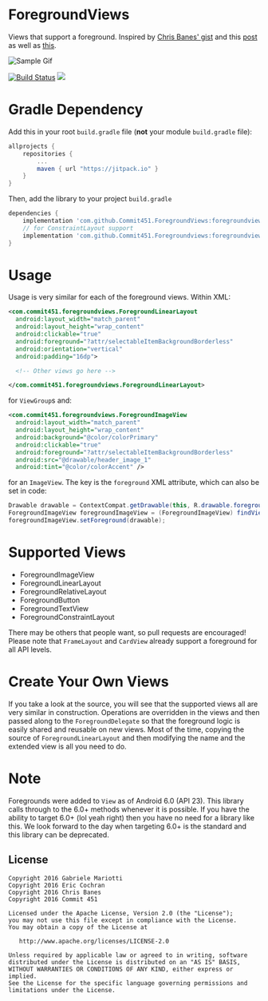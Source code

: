 # ForegroundViews
Views that support a foreground. Inspired by [Chris Banes' gist]( https://gist.github.com/chrisbanes/9091754) and this [post](https://plus.google.com/+NickButcher/posts/azEU6s4APbu) as well as [this](https://github.com/NightlyNexus/cardslib/blob/master/library-core/src/main/java/it/gmariotti/cardslib/library/view/ForegroundLinearLayout.java).

![Sample Gif](https://raw.githubusercontent.com/Commit451/ForegroundViews/master/art/image_ripple.gif)

[![Build Status](https://travis-ci.org/Commit451/ForegroundViews.svg?branch=master)](https://travis-ci.org/Commit451/ForegroundViews) [![](https://jitpack.io/v/Commit451/ForegroundViews.svg)](https://jitpack.io/#Commit451/ForegroundViews)

# Gradle Dependency

Add this in your root `build.gradle` file (**not** your module `build.gradle` file):

```gradle
allprojects {
	repositories {
		...
		maven { url "https://jitpack.io" }
	}
}
```

Then, add the library to your project `build.gradle`
```gradle
dependencies {
    implementation 'com.github.Commit451.ForegroundViews:foregroundviews:latest.version.here'
    // for ConstraintLayout support
    implementation 'com.github.Commit451.Foregroundviews:foregroundviews-constraintlayout:latest.version.here'
}
```

# Usage
Usage is very similar for each of the foreground views. Within XML:

```xml
<com.commit451.foregroundviews.ForegroundLinearLayout
  android:layout_width="match_parent"
  android:layout_height="wrap_content"
  android:clickable="true"
  android:foreground="?attr/selectableItemBackgroundBorderless"
  android:orientation="vertical"
  android:padding="16dp">

  <!-- Other views go here -->

</com.commit451.foregroundviews.ForegroundLinearLayout>
```
for `ViewGroup`s and:
```xml
<com.commit451.foregroundviews.ForegroundImageView
  android:layout_width="match_parent"
  android:layout_height="wrap_content"
  android:background="@color/colorPrimary"
  android:clickable="true"
  android:foreground="?attr/selectableItemBackgroundBorderless"
  android:src="@drawable/header_image_1"
  android:tint="@color/colorAccent" />
```
for an `ImageView`.
The key is the `foreground` XML attribute, which can also be set in code:
```java
Drawable drawable = ContextCompat.getDrawable(this, R.drawable.foreground);
ForegroundImageView foregroundImageView = (ForegroundImageView) findViewById(R.id.image);
foregroundImageView.setForeground(drawable);
```

# Supported Views
- ForegroundImageView
- ForegroundLinearLayout
- ForegroundRelativeLayout
- ForegroundButton
- ForegroundTextView
- ForegroundConstraintLayout

There may be others that people want, so pull requests are encouraged! Please note that `FrameLayout` and `CardView` already support a foreground for all API levels.

# Create Your Own Views
If you take a look at the source, you will see that the supported views all are very similar in construction. Operations are overridden in the views and then passed along to the `ForegroundDelegate` so that the foreground logic is easily shared and reusable on new views. Most of the time, copying the source of `ForegroundLinearLayout` and then modifying the name and the extended view is all you need to do.

# Note
Foregrounds were added to `View` as of Android 6.0 (API 23). This library calls through to the 6.0+ methods whenever it is possible. If you have the ability to target 6.0+ (lol yeah right) then you have no need for a library like this. We look forward to the day when targeting 6.0+ is the standard and this library can be deprecated.

License
--------

    Copyright 2016 Gabriele Mariotti
    Copyright 2016 Eric Cochran
    Copyright 2016 Chris Banes
    Copyright 2016 Commit 451

    Licensed under the Apache License, Version 2.0 (the "License");
    you may not use this file except in compliance with the License.
    You may obtain a copy of the License at

       http://www.apache.org/licenses/LICENSE-2.0

    Unless required by applicable law or agreed to in writing, software
    distributed under the License is distributed on an "AS IS" BASIS,
    WITHOUT WARRANTIES OR CONDITIONS OF ANY KIND, either express or implied.
    See the License for the specific language governing permissions and
    limitations under the License.
